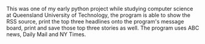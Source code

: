 This was one of my early python project while studying computer science at Queensland University of Technology, the program is able to show the RSS source, print the top three headlines
onto the program's message board, print and save those top three stories as well. The program uses ABC news, Daily Mail and NY Times.


